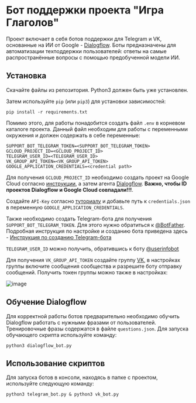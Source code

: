 # Бот поддержки проекта "Игра Глаголов"

Проект включает в себя ботов поддержки для Telegram и VK, основанные на ИИ от Google - [Dialogflow](https://dialogflow.com/).
Боты предназначены для автоматизации техподдержки пользователей: ответы на самые распространённые вопросы с помощью предобученной модели ИИ.

## Установка

Скачайте файлы из репозитория. Python3 должен быть уже установлен. 

Затем используйте `pip` (или `pip3`) для установки зависимостей:
```
pip install -r requirements.txt
```
Помимо этого, для работы понадобится создать файл `.env` в корневом каталоге проекта. Данный файл необходим для работы с переменными окружения и должен содержать в себе переменные: 
```
SUPPORT_BOT_TELEGRAM_TOKEN=<SUPPORT_BOT_TELEGRAM_TOKEN>
GCLOUD_PROJECT_ID=<GCLOUD_PROJECT_ID>
TELEGRAM_USER_ID=<TELEGRAM_USER_ID>
VK_GROUP_API_TOKEN=<VK_GROUP_API_TOKEN>
GOOGLE_APPLICATION_CREDENTIALS=<credential path>
```

Для получения `GCLOUD_PROJECT_ID` необходимо создать проект на Google Cloud согласно [инструкции](https://cloud.google.com/dialogflow/es/docs/quick/setup), а затем агента [Dialogflow](https://cloud.google.com/dialogflow/es/docs/quick/build-agent). **Важно, чтобы ID проектов Dialogflow и Google Cloud совпадали!!!**. 

Создайте `API-Key` согласно [туториалу](https://cloud.google.com/docs/authentication/api-keys) и добавьте путь к `credentials.json` в переменную `GOOGLE_APPLICATION_CREDENTIALS`.


Также необходимо создать Telegram-бота для получения `SUPPORT_BOT_TELEGRAM_TOKEN`. Для этого нужно обратиться к [@BotFather](https://telegram.me/BotFather). Подробная инструкция по настройке и созданию бота приведена здесь - [Инструкция по созданию Telegram-бота](https://way23.ru/%D1%80%D0%B5%D0%B3%D0%B8%D1%81%D1%82%D1%80%D0%B0%D1%86%D0%B8%D1%8F-%D0%B1%D0%BE%D1%82%D0%B0-%D0%B2-telegram.html)

`TELEGRAM_USER_ID` можно получить, обратившись к боту [@userinfobot](https://t.me/getmyid_bot)

Для получения `VK_GROUP_API_TOKEN` создайте группу [VK](https://vk.com/groups?tab=admin), в настройках группы включите сообщения сообщества и разрешите боту отправку сообщений. Получить токен группы можно также в настройках:

![image](https://github.com/dmitriev-ilya/verb_game_support_bot/assets/67222917/3a1169a7-eb38-48b0-8cb3-0f770bdea080)

## Обучение Dialogflow

Для корректной работы ботов предварительно необходимо обучить Dialogflow работать с нужными фразами от пользователей. Тренировочные фразы содержатся в файле `questions.json`. Для запуска обучающего скрипта используйте команду:
```
python3 dialogflow_bot.py
```

## Использование скриптов

Для запуска ботов в консоли, находясь в папке с проектом, используйте следующую команду:

```
python3 telegram_bot.py & python3 vk_bot.py
```
